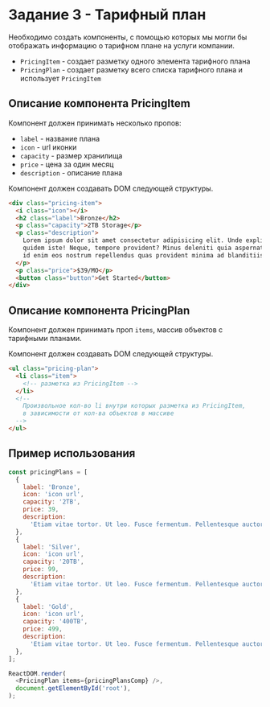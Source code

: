 # Задание 3 - Тарифный план

Необходимо создать компоненты, с помощью которых мы могли бы отображать
информацию о тарифном плане на услуги компании.

- `PricingItem` - создает разметку одного элемента тарифного плана
- `PricingPlan` - создает разметку всего списка тарифного плана и использует
  `PricingItem`

## Описание компонента PricingItem

Компонент должен принимать несколько пропов:

- `label` - название плана
- `icon` - url иконки
- `capacity` - размер хранилища
- `price` - цена за один месяц
- `description` - описание плана

Компонент должен создавать DOM следующей структуры.

```html
<div class="pricing-item">
  <i class="icon"></i>
  <h2 class="label">Bronze</h2>
  <p class="capacity">2TB Storage</p>
  <p class="description">
    Lorem ipsum dolor sit amet consectetur adipisicing elit. Unde explicabo
    quidem iste! Neque, tempore provident? Minus deleniti quia aspernatur, dolor
    id enim eos nostrum repellendus quas provident minima ad blanditiis!
  </p>
  <p class="price">$39/MO</p>
  <button class="button">Get Started</button>
</div>
```

## Описание компонента PricingPlan

Компонент должен принимать проп `items`, массив объектов с тарифными планами.

Компонент должен создавать DOM следующей структуры.

```html
<ul class="pricing-plan">
  <li class="item">
    <!-- разметка из PricingItem -->
  </li>
  <!--
    Произвольное кол-во li внутри которых разметка из PricingItem,
    в зависимости от кол-ва объектов в массиве
  -->
</ul>
```

## Пример использования

```js
const pricingPlans = [
  {
    label: 'Bronze',
    icon: 'icon url',
    capacity: '2TB',
    price: 39,
    description:
      'Etiam vitae tortor. Ut leo. Fusce fermentum. Pellentesque auctor neque nec urna.',
  },
  {
    label: 'Silver',
    icon: 'icon url',
    capacity: '20TB',
    price: 99,
    description:
      'Etiam vitae tortor. Ut leo. Fusce fermentum. Pellentesque auctor neque nec urna.',
  },
  {
    label: 'Gold',
    icon: 'icon url',
    capacity: '400TB',
    price: 499,
    description:
      'Etiam vitae tortor. Ut leo. Fusce fermentum. Pellentesque auctor neque nec urna.',
  },
];

ReactDOM.render(
  <PricingPlan items={pricingPlansComp} />,
  document.getElementById('root'),
);
```